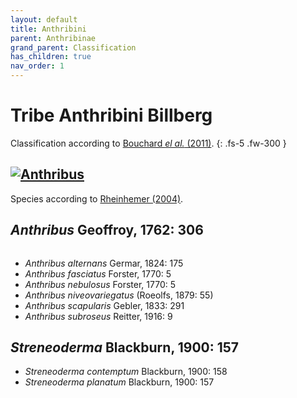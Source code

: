 ```yaml
---
layout: default
title: Anthribini
parent: Anthribinae
grand_parent: Classification
has_children: true
nav_order: 1
---
```



# Tribe Anthribini Billberg

Classification according to [Bouchard _el al._ (2011)](https://zookeys.pensoft.net/articles.php?id=4001).
{: .fs-5 .fw-300 }

[<img src="https://serv.biokic.asu.edu/imglib/ecdysis/ASU_ASUCOB/ASUCOB0015/ASUCOB0015351_dorsal_edited_1608612310.jpg" alt="Anthribus">](https://serv.biokic.asu.edu/ecdysis/collections/individual/index.php?occid=650093)
---

Species according to [Rheinhemer (2004)](https://www.zobodat.at/pdf/Mitt-Ent-Ver-Stuttgart_39_2004_0001-0244.pdf).

## _Anthribus_ Geoffroy, 1762: 306

<img src="https://www.simplemappr.net/map/18214" alt="" />

- _Anthribus alternans_ Germar, 1824: 175
- _Anthribus fasciatus_ Forster, 1770: 5
- _Anthribus nebulosus_ Forster, 1770: 5
- _Anthribus niveovariegatus_ (Roeolfs, 1879: 55)
- _Anthribus scapularis_ Gebler, 1833: 291
- _Anthribus subroseus_ Reitter, 1916: 9

## _Streneoderma_ Blackburn, 1900: 157
- _Streneoderma contemptum_ Blackburn, 1900: 158
- _Streneoderma planatum_ Blackburn, 1900: 157
